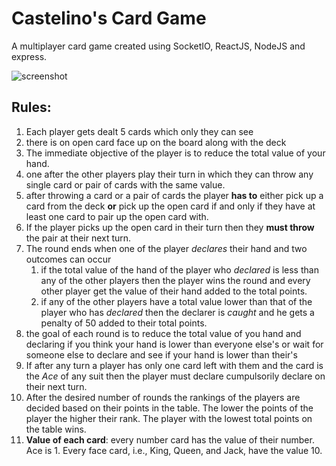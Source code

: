 # Castelino's Card Game
A multiplayer card game created using SocketIO, ReactJS, NodeJS and express.

![screenshot](https://imgur.com/HGny4KH.png)

## Rules:
1. Each player gets dealt 5 cards which only they can see
2. there is on open card face up on the board along with the deck
3. The immediate objective of the player is to reduce the total value of your hand.
4. one after the other players play their turn in which they can throw any single card or pair of cards with the same value.
5. after throwing a card or a pair of cards the player **has to** either pick up a card from the deck **or** pick up the open card if and only if they have at least one card to pair up the open card with.
6. If the player picks up the open card in their turn then they **must throw** the pair at their next turn.
7. The round ends when one of the player *declares* their hand and two outcomes can occur
    1. if the total value of the hand of the player who *declared* is less than any of the other players then the player wins the round and every other player get the value of their hand added to the total points.
    2. if any of the other players have a total value lower than that of the player who has *declared* then the declarer is *caught* and he gets a penalty of 50 added to their total points.
8. the goal of each round is to reduce the total value of you hand and declaring if you think your hand is lower than everyone else's or wait for someone else to declare and see if your hand is lower than their's
9. If after any turn a player has only one card left with them and the card is the *Ace* of any suit then the player must declare cumpulsorily declare on their next turn.
10. After the desired number of rounds the rankings of the players are decided based on their points in the table. The lower the points of the player the higher their rank. The player with the lowest total points on the table wins.
11. **Value of each card**: every number card has the value of their number. Ace is 1. Every face card, i.e., King, Queen, and Jack, have the value 10.
